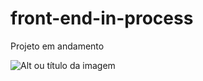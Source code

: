 # front-end-in-process
Projeto em andamento

![Alt ou título da imagem](![image](https://user-images.githubusercontent.com/74208625/167143186-26e2cc16-ad08-4900-9432-a69dc28c9959.png))
